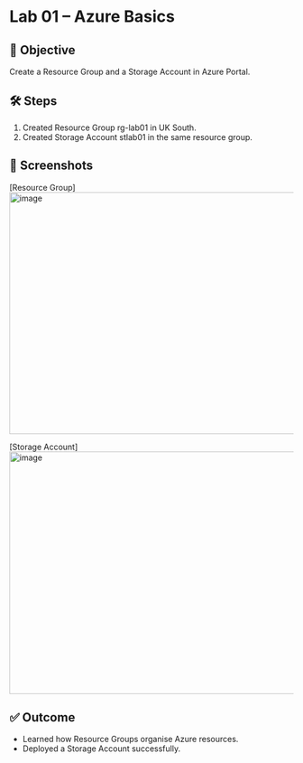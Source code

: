 # Lab 01 – Azure Basics  

## 🎯 Objective  
Create a Resource Group and a Storage Account in Azure Portal.  

## 🛠️ Steps  
1. Created Resource Group rg-lab01 in UK South.  
2. Created Storage Account stlab01<as> in the same resource group.  

## 📸 Screenshots  
[Resource Group]<img width="940" height="428" alt="image" src="https://github.com/user-attachments/assets/b19c4a6f-0273-44d5-aa5b-c3ddfb9b18a3" />
 
[Storage Account]<img width="940" height="429" alt="image" src="https://github.com/user-attachments/assets/0f851c51-6f29-494f-94ae-cad5d7114d42" />


## ✅ Outcome  
- Learned how Resource Groups organise Azure resources.  
- Deployed a Storage Account successfully.

